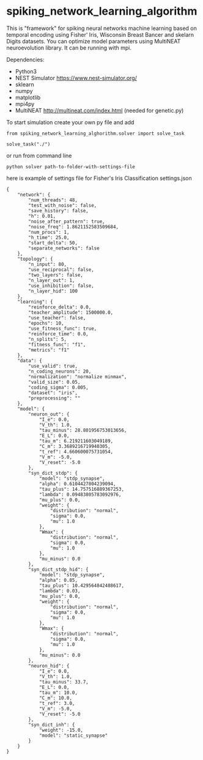 # spiking_network_learning_algorithm
This is "framework" for spiking neural networks machine learning based on temporal encoding using Fisher' Iris, Wisconsin Breast Bancer and skelarn Digits datasets.
You can optimize model parameters using MultiNEAT neuroevolution library.
It can be running with mpi.

Dependencies:
  * Python3
  * NEST Simulator https://www.nest-simulator.org/
  * sklearn
  * numpy
  * matplotlib
  * mpi4py
  * MultiNEAT http://multineat.com/index.html (needed for genetic.py)

To start simulation create your own py file and add

```
from spiking_network_learning_alghorithm.solver import solve_task

solve_task("./")
```


or run from command line

```
python solver path-to-folder-with-settings-file
```

here is example of settings file for Fisher's Iris Classification settings.json

```
{
    "network": {
        "num_threads": 48,
        "test_with_noise": false,
        "save_history": false,
        "h": 0.01,
        "noise_after_pattern": true,
        "noise_freq": 1.8621152583509684,
        "num_procs": 1,
        "h_time": 25.0,
        "start_delta": 50,
        "separate_networks": false
    },
    "topology": {
        "n_input": 80,
        "use_reciprocal": false,
        "two_layers": false,
        "n_layer_out": 1,
        "use_inhibition": false,
        "n_layer_hid": 100
    },
    "learning": {
        "reinforce_delta": 0.0,
        "teacher_amplitude": 1500000.0,
        "use_teacher": false,
        "epochs": 10,
        "use_fitness_func": true,
        "reinforce_time": 0.0,
        "n_splits": 5,
        "fitness_func": "f1",
        "metrics": "f1"
    },
    "data": {
        "use_valid": true,
        "n_coding_neurons": 20,
        "normalization": "normalize minmax",
        "valid_size": 0.05,
        "coding_sigma": 0.005,
        "dataset": "iris",
        "preprocessing": ""
    },
    "model": {
        "neuron_out": {
            "I_e": 0.0,
            "V_th": 1.0,
            "tau_minus": 28.801956753013656,
            "E_L": 0.0,
            "tau_m": 6.219211603049189,
            "C_m": 3.3689216719940305,
            "t_ref": 4.660600075731054,
            "V_m": -5.0,
            "V_reset": -5.0
        },
        "syn_dict_stdp": {
            "model": "stdp_synapse",
            "alpha": 0.6104427804239094,
            "tau_plus": 14.757516889367253,
            "lambda": 0.09483805783092976,
            "mu_plus": 0.0,
            "weight": {
                "distribution": "normal",
                "sigma": 0.0,
                "mu": 1.0
            },
            "Wmax": {
                "distribution": "normal",
                "sigma": 0.0,
                "mu": 1.0
            },
            "mu_minus": 0.0
        },
        "syn_dict_stdp_hid": {
            "model": "stdp_synapse",
            "alpha": 0.85,
            "tau_plus": 10.429564842488617,
            "lambda": 0.03,
            "mu_plus": 0.0,
            "weight": {
                "distribution": "normal",
                "sigma": 0.0,
                "mu": 1.0
            },
            "Wmax": {
                "distribution": "normal",
                "sigma": 0.0,
                "mu": 1.0
            },
            "mu_minus": 0.0
        },
        "neuron_hid": {
            "I_e": 0.0,
            "V_th": 1.0,
            "tau_minus": 33.7,
            "E_L": 0.0,
            "tau_m": 10.0,
            "C_m": 10.0,
            "t_ref": 3.0,
            "V_m": -5.0,
            "V_reset": -5.0
        },
        "syn_dict_inh": {
            "weight": -15.0,
            "model": "static_synapse"
        }
    }
}

```

